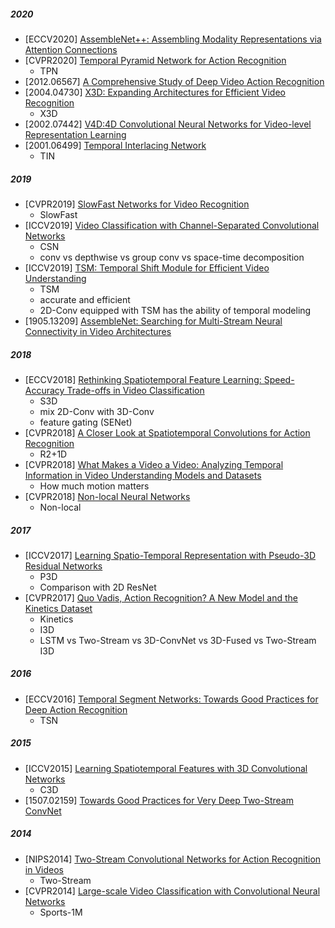 ##### 2020
- [ECCV2020] [AssembleNet++: Assembling Modality Representations via Attention Connections](https://arxiv.org/abs/2008.08072)
- [CVPR2020] [Temporal Pyramid Network for Action Recognition](https://arxiv.org/abs/2012.06567)
  - TPN
- [2012.06567] [A Comprehensive Study of Deep Video Action Recognition](https://arxiv.org/abs/2012.06567)
- [2004.04730] [X3D: Expanding Architectures for Efficient Video Recognition](https://arxiv.org/abs/2004.04730)
  - X3D
- [2002.07442] [V4D:4D Convolutional Neural Networks for Video-level Representation Learning](https://arxiv.org/abs/2002.07442)
- [2001.06499] [Temporal Interlacing Network](https://arxiv.org/abs/2001.06499)
  - TIN
##### 2019
- [CVPR2019] [SlowFast Networks for Video Recognition](https://arxiv.org/abs/1812.03982)
  - SlowFast
- [ICCV2019] [Video Classification with Channel-Separated Convolutional Networks](https://arxiv.org/abs/1904.02811)
  - CSN
  - conv vs depthwise vs group conv vs space-time decomposition
- [ICCV2019] [TSM: Temporal Shift Module for Efficient Video Understanding](https://arxiv.org/abs/1811.08383)
  - TSM
  - accurate and efficient
  - 2D-Conv equipped with TSM has the ability of temporal modeling
- [1905.13209] [AssembleNet: Searching for Multi-Stream Neural Connectivity in Video Architectures](https://arxiv.org/abs/1905.13209)
##### 2018
- [ECCV2018] [Rethinking Spatiotemporal Feature Learning: Speed-Accuracy Trade-offs in Video Classification](https://arxiv.org/abs/1712.04851)
  - S3D
  - mix 2D-Conv with 3D-Conv
  - feature gating (SENet)
- [CVPR2018] [A Closer Look at Spatiotemporal Convolutions for Action Recognition](https://arxiv.org/abs/1711.11248)
  - R2+1D
- [CVPR2018] [What Makes a Video a Video: Analyzing Temporal Information in Video Understanding Models and Datasets](http://ai.stanford.edu/~dahuang/papers/cvpr18-fb.pdf)
  - How much motion matters
- [CVPR2018] [Non-local Neural Networks](https://arxiv.org/abs/1711.07971)
  - Non-local
##### 2017
- [ICCV2017] [Learning Spatio-Temporal Representation with Pseudo-3D Residual Networks](https://openaccess.thecvf.com/content_ICCV_2017/papers/Qiu_Learning_Spatio-Temporal_Representation_ICCV_2017_paper.pdf)
  - P3D 
  - Comparison with 2D ResNet
- [CVPR2017] [Quo Vadis, Action Recognition? A New Model and the Kinetics Dataset](https://arxiv.org/abs/1705.07750)
  - Kinetics
  - I3D
  - LSTM vs Two-Stream vs 3D-ConvNet vs 3D-Fused vs Two-Stream I3D
##### 2016
- [ECCV2016] [Temporal Segment Networks: Towards Good Practices for Deep Action Recognition](https://arxiv.org/abs/1608.00859)
  - TSN
##### 2015
- [ICCV2015] [Learning Spatiotemporal Features with 3D Convolutional Networks](https://arxiv.org/abs/1412.0767)
  - C3D
- [1507.02159] [Towards Good Practices for Very Deep Two-Stream ConvNet](https://arxiv.org/abs/1507.02159)
##### 2014
- [NIPS2014] [Two-Stream Convolutional Networks for Action Recognition in Videos](https://papers.nips.cc/paper/2014/file/00ec53c4682d36f5c4359f4ae7bd7ba1-Paper.pdf)
  - Two-Stream
- [CVPR2014] [Large-scale Video Classification with Convolutional Neural Networks](https://static.googleusercontent.com/media/research.google.com/zh-CN//pubs/archive/42455.pdf)
  - Sports-1M
